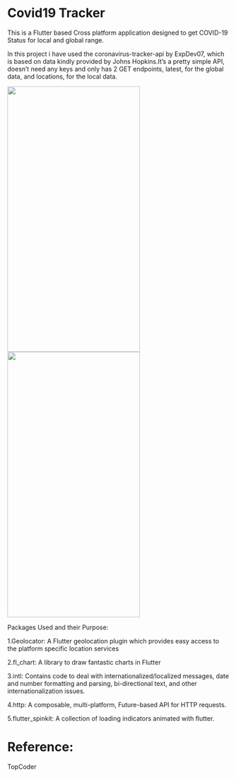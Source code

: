 # Covid19 Tracker
This is a Flutter based Cross platform application designed to get COVID-19 Status for local and global range.

In this project i have used the coronavirus-tracker-api by ExpDev07, which is based on data kindly provided by Johns Hopkins.It’s a pretty simple API, doesn’t need any keys and only has 2 GET endpoints, latest, for the global data, and locations, for the local data.

<img src='https://raw.githubusercontent.com/arunramarumugam25/covid19_tracker/master/local.jpg' width=300 height=600/>

<img src='https://raw.githubusercontent.com/arunramarumugam25/covid19_tracker/master/global.jpg' width=300 height=600/>

Packages Used and their Purpose:

1.Geolocator:
A Flutter geolocation plugin which provides easy access to the platform specific location services

2.fl_chart:
 A library to draw fantastic charts in Flutter 

3.intl:
Contains code to deal with internationalized/localized messages, date and number formatting and parsing, bi-directional text, and other internationalization issues.

4.http:
A composable, multi-platform, Future-based API for HTTP requests.

5.flutter_spinkit:
A collection of loading indicators animated with flutter.

# Reference:
TopCoder
